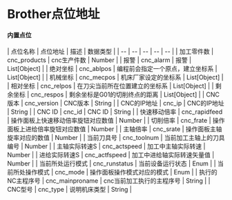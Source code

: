 # Brother点位地址

#### 内置点位




| 点位名称 | 点位地址 | 描述 | 数据类型 |
| -- | -- | -- | -- | -- |
| 加工零件数 | cnc_products | cnc生产件数 | Number |
| 报警 | cnc_alarm | 报警 | List[Object] |
| 绝对坐标 | cnc_ablpos | 编程前会指定一个原点，建立坐标系 | List[Object] |
| 机械坐标 | cnc_mecpos | 机床厂家设定的坐标系 | List[Object] |
| 相对坐标 | cnc_relpos | 在刀尖当前所在位置建立的坐标系 | List[Object] |
| 剩余坐标 | cnc_respos | 剩余坐标是G01的切削终点的距离 | List[Object] |
| CNC版本 | cnc_version | CNC版本 | String |
| CNC的IP地址 | cnc_ip | CNC的IP地址 | String |
| CNC ID | cnc_id | CNC ID | String |
| 快速移动倍率 | cnc_rapidfeed | 操作面板上快速移动倍率旋钮对应数值 | Number |
| 切削倍率 | cnc_frate | 操作面板上进给倍率旋钮对应数值 | Number |
| 主轴倍率 | cnc_srate | 操作面板主轴旋率对应的数值 | Number |
| 当前刀具号 | cnc_toolnum | 当前加工主轴上的刀具编号 | Number |
| 主轴实际转速S | cnc_actspeed | 加工中主轴实际转速 | Number |
| 进给实际转速S | cnc_actfspeed | 加工中进给轴实际转速矢量值 | Number |
| 当前所处运行模式 | cnc_runstatus | 当前设备运行状态 | Enum |
| 当前所处操作模式 | cnc_mode | 操作面板操作模式对应的模式 | Enum |
| 执行的NC主程序号 | cnc_mainproname | cnc当前加工执行的主程序号 | String |
| CNC型号 | cnc_type | 说明机床类型 | String |
